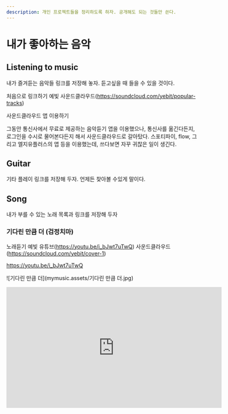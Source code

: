 ```yaml
---
description: 개인 프로젝트들을 정리하도록 하자. 공개해도 되는 것들만 쓴다.
---
```


# 내가 좋아하는 음악

## Listening to music

내가 즐겨듣는 음악들 링크를 저장해 놓자. 듣고싶을 때 들을 수 있을 것이다.

처음으로 링크하기 예빛 사운드클라우드(https://soundcloud.com/yebit/popular-tracks)

사운드클라우드 앱 이용하기

그동안 통신사에서 무료로 제공하는 음악듣기 앱을 이용했으나, 통신사를 옮긴다든지, 로그인을 수시로 물어본다든지 해서 사운드클라우드로 갈아탔다. 스포티파이, flow, 그리고 엘지유플러스의 앱 등을 이용했는데, 쓰다보면 자꾸 귀찮은 일이 생긴다.

## Guitar

기타 플레이 링크를 저장해 두자. 언제든 찾아볼 수있게 말이다.

## Song

내가 부를 수 있는 노래 목록과 링크를 저장해 두자

### 기다린 만큼 더 (검정치마)

노래듣기 예빛 유튜브(https://youtu.be/i_bJwt7uTwQ) 사운드클라우드(https://soundcloud.com/yebit/cover-1)

https://youtu.be/i_bJwt7uTwQ



![기다린 만큼 더](mymusic.assets/기다린 만큼 더.jpg)

<iframe width="560" height="315" src="https://www.youtube.com/embed/i_bJwt7uTwQ" title="YouTube video player" frameborder="0" allow="accelerometer; autoplay; clipboard-write; encrypted-media; gyroscope; picture-in-picture" allowfullscreen></iframe>

